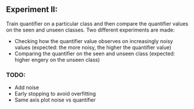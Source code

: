 
## Experiment II:

Train quantifier on a particular class and then compare the quantifier values
on the seen and unseen classes. Two different experiments are made:
- Checking how the quantifier value observes on increasingly noisy values 
(expected: the more noisy, the higher the quantifier value)
- Comparing the quantifier on the seen and unseen class (expected: higher engery
on the unseen class)

### TODO:
- Add noise
- Early stopping to avoid overfitting
- Same axis plot noise vs quantifier













